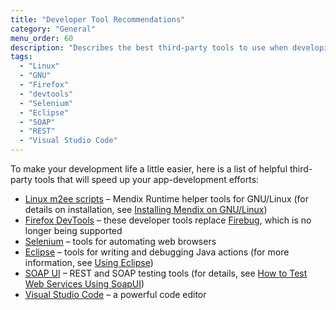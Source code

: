 ```yaml
---
title: "Developer Tool Recommendations"
category: "General"
menu_order: 60
description: "Describes the best third-party tools to use when developing with Mendix."
tags:
  - "Linux"
  - "GNU"
  - "Firefox"
  - "devtools"
  - "Selenium"
  - "Eclipse"
  - "SOAP"
  - "REST"
  - "Visual Studio Code"
---
```


To make your development life a little easier, here is a list of helpful third-party tools that will speed up your app-development efforts:

* [Linux m2ee scripts](https://github.com/mendix/m2ee-tools) – Mendix Runtime helper tools for GNU/Linux (for details on installation, see [Installing Mendix on GNU/Linux](https://github.com/mendix/m2ee-tools/blob/master/doc/README.md))
* [Firefox DevTools](https://www.mozilla.org/en-US/firefox/developer/?utm_source=firebug&utm_medium=lp&utm_campaign=switch&utm_content=landingpage) – these developer tools replace [Firebug](https://getfirebug.com/), which is no longer being supported
* [Selenium](https://www.seleniumhq.org/) – tools for automating web browsers
* [Eclipse](http://www.eclipse.org/downloads/) – tools for writing and debugging Java actions (for more information, see [Using Eclipse](/refguide7/using-eclipse))
* [SOAP UI](https://www.soapui.org/) – REST and SOAP testing tools (for details, see [How to Test Web Services Using SoapUI](/howto7/testing/testing-web-services-using-soapui))
* [Visual Studio Code](https://code.visualstudio.com/) – a powerful code editor
